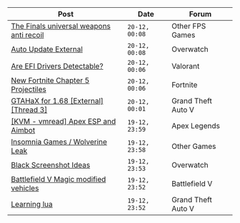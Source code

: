 |Post|Date|Forum|
|----|----|-----|
|[The Finals universal weapons anti recoil](https://www.unknowncheats.me/forum/other-fps-games/615780-finals-universal-weapons-anti-recoil.html)|`20-12, 00:08`|Other FPS Games|
|[Auto Update External](https://www.unknowncheats.me/forum/overwatch/614771-auto-update-external.html)|`20-12, 00:08`|Overwatch|
|[Are EFI Drivers Detectable?](https://www.unknowncheats.me/forum/valorant/615249-efi-drivers-detectable.html)|`20-12, 00:06`|Valorant|
|[New Fortnite Chapter 5 Projectiles](https://www.unknowncheats.me/forum/fortnite/614873-fortnite-chapter-5-projectiles.html)|`20-12, 00:06`|Fortnite|
|[GTAHaX for 1.68 \[External\] \[Thread 3\]](https://www.unknowncheats.me/forum/grand-theft-auto-v/461672-gtahax-1-68-external-thread-3-a.html)|`20-12, 00:01`|Grand Theft Auto V|
|[\[KVM - vmread\] Apex ESP and Aimbot](https://www.unknowncheats.me/forum/apex-legends/406426-kvm-vmread-apex-esp-aimbot.html)|`19-12, 23:59`|Apex Legends|
|[Insomnia Games / Wolverine Leak](https://www.unknowncheats.me/forum/other-games/615879-insomnia-games-wolverine-leak.html)|`19-12, 23:58`|Other Games|
|[Black Screenshot Ideas](https://www.unknowncheats.me/forum/overwatch/613486-black-screenshot-ideas.html)|`19-12, 23:53`|Overwatch|
|[Battlefield V Magic modified vehicles](https://www.unknowncheats.me/forum/battlefield-v/614951-battlefield-magic-modified-vehicles.html)|`19-12, 23:52`|Battlefield V|
|[Learning lua](https://www.unknowncheats.me/forum/grand-theft-auto-v/615648-learning-lua.html)|`19-12, 23:52`|Grand Theft Auto V|
